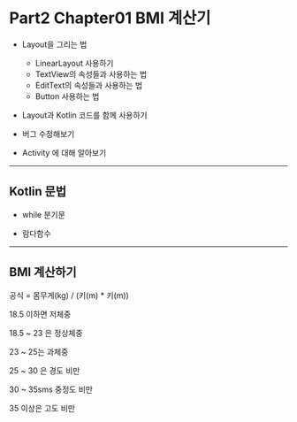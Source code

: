 # Part2 Chapter01 BMI 계산기

- Layout을 그리는 법

  - LinearLayout 사용하기
  - TextView의 속성들과 사용하는 법
  - EditText의 속성들과 사용하는 법
  - Button 사용하는 법

- Layout과 Kotlin 코드를 함께 사용하기

- 버그 수정해보기

- Activity 에 대해 알아보기

---

## Kotlin 문법

- while 분기문

- 람다함수

---

## BMI 계산하기

공식 = 몸무게(kg) / (키(m) \* 키(m))

18.5 이하면 저체중

18.5 ~ 23 은 정상체중

23 ~ 25는 과체중

25 ~ 30 은 경도 비만

30 ~ 35sms 중정도 비만

35 이상은 고도 비만

